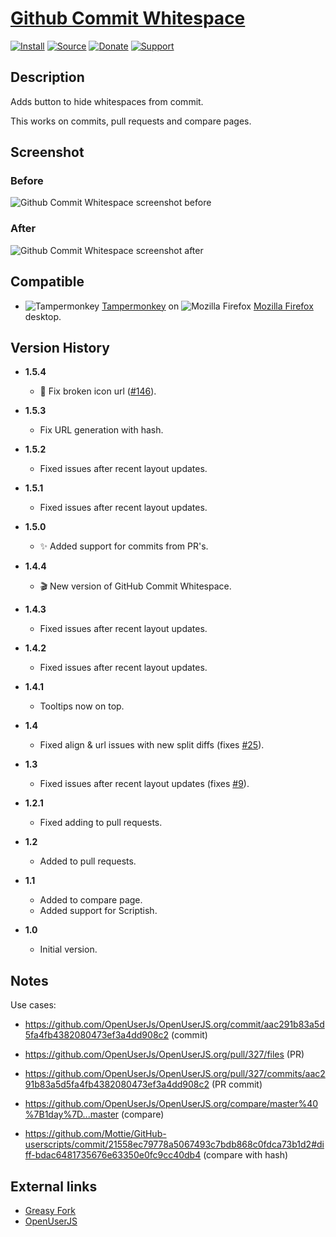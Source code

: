# [Github Commit Whitespace](https://github.com/jerone/UserScripts/tree/master/Github_Commit_Whitespace)

[![Install](https://raw.github.com/jerone/UserScripts/master/_resources/Install-button.png)](https://github.com/jerone/UserScripts/raw/master/Github_Commit_Whitespace/Github_Commit_Whitespace.user.js)
[![Source](https://raw.github.com/jerone/UserScripts/master/_resources/Source-button.png)](https://github.com/jerone/UserScripts/blob/master/Github_Commit_Whitespace/Github_Commit_Whitespace.user.js)
[![Donate](https://raw.github.com/jerone/UserScripts/master/_resources/Donate-button.png)](https://www.paypal.com/cgi-bin/webscr?cmd=_s-xclick&hosted_button_id=VCYMHWQ7ZMBKW)
[![Support](https://raw.github.com/jerone/UserScripts/master/_resources/Support-button.png)](https://github.com/jerone/UserScripts/issues)

## Description

Adds button to hide whitespaces from commit.

This works on commits, pull requests and compare pages.

## Screenshot

### Before

![Github Commit Whitespace screenshot before](https://github.com/jerone/UserScripts/raw/master/Github_Commit_Whitespace/screenshot_before.jpg)

### After

![Github Commit Whitespace screenshot after](https://github.com/jerone/UserScripts/raw/master/Github_Commit_Whitespace/screenshot_after.jpg)

## Compatible

-   ![Tampermonkey](https://raw.github.com/jerone/UserScripts/master/_resources/Tampermonkey.png) [Tampermonkey](https://addons.mozilla.org/firefox/addon/tampermonkey/) on ![Mozilla Firefox](https://raw.github.com/jerone/UserScripts/master/_resources/Firefox.png) [Mozilla Firefox](http://www.mozilla.org/en-US/firefox/fx/#desktop) desktop.

## Version History

-   **1.5.4**

    -   🐛 Fix broken icon url ([#146](https://github.com/jerone/UserScripts/pull/146)).

-   **1.5.3**

    -   Fix URL generation with hash.

-   **1.5.2**

    -   Fixed issues after recent layout updates.

-   **1.5.1**

    -   Fixed issues after recent layout updates.

-   **1.5.0**

    -   :sparkles: Added support for commits from PR's.

-   **1.4.4**

    -   :clapper: New version of GitHub Commit Whitespace.

-   **1.4.3**

    -   Fixed issues after recent layout updates.

-   **1.4.2**

    -   Fixed issues after recent layout updates.

-   **1.4.1**

    -   Tooltips now on top.

-   **1.4**

    -   Fixed align & url issues with new split diffs (fixes [#25](https://github.com/jerone/UserScripts/issues/25)).

-   **1.3**

    -   Fixed issues after recent layout updates (fixes [#9](https://github.com/jerone/UserScripts/issues/9)).

-   **1.2.1**

    -   Fixed adding to pull requests.

-   **1.2**

    -   Added to pull requests.

-   **1.1**

    -   Added to compare page.
    -   Added support for Scriptish.

-   **1.0**

    -   Initial version.

## Notes

Use cases:

-   <https://github.com/OpenUserJs/OpenUserJS.org/commit/aac291b83a5d5fa4fb4382080473ef3a4dd908c2> (commit)

-   <https://github.com/OpenUserJs/OpenUserJS.org/pull/327/files> (PR)

-   <https://github.com/OpenUserJs/OpenUserJS.org/pull/327/commits/aac291b83a5d5fa4fb4382080473ef3a4dd908c2>
    (PR commit)

-   <https://github.com/OpenUserJs/OpenUserJS.org/compare/master%40%7B1day%7D...master> (compare)

-   <https://github.com/Mottie/GitHub-userscripts/commit/21558ec79778a5067493c7bdb868c0fdca73b1d2#diff-bdac6481735676e63350e0fc9cc40db4> (compare with hash)

## External links

-   [Greasy Fork](https://greasyfork.org/scripts/467-github-commit-whitespace)
-   [OpenUserJS](https://openuserjs.org/scripts/jerone/Github_Commit_Whitespace)
